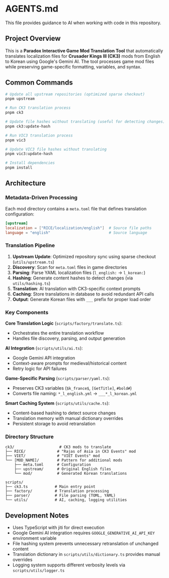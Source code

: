 # AGENTS.md

This file provides guidance to AI when working with code in this repository.

## Project Overview

This is a **Paradox Interactive Game Mod Translation Tool** that automatically translates localization files for **Crusader Kings III (CK3)** mods from English to Korean using Google's Gemini AI. The tool processes game mod files while preserving game-specific formatting, variables, and syntax.

## Common Commands

```bash
# Update all upstream repositories (optimized sparse checkout)
pnpm upstream

# Run CK3 translation process
pnpm ck3

# Update file hashes without translating (useful for detecting changes)
pnpm ck3:update-hash

# Run VIC3 translation process
pnpm vic3

# Update VIC3 file hashes without translating
pnpm vic3:update-hash

# Install dependencies
pnpm install
```

## Architecture

### Metadata-Driven Processing
Each mod directory contains a `meta.toml` file that defines translation configuration:
```toml
[upstream]
localization = ["RICE/localization/english"]  # Source file paths
language = "english"                          # Source language
```

### Translation Pipeline
1. **Upstream Update**: Optimized repository sync using sparse checkout (`utils/upstream.ts`)
2. **Discovery**: Scan for `meta.toml` files in game directories
3. **Parsing**: Parse YAML localization files (`l_english:` → `l_korean:`)
4. **Hashing**: Generate content hashes to detect changes (via `utils/hashing.ts`)
5. **Translation**: AI translation with CK3-specific context prompts
6. **Caching**: Store translations in database to avoid redundant API calls
7. **Output**: Generate Korean files with `___` prefix for proper load order

### Key Components

**Core Translation Logic** (`scripts/factory/translate.ts`):
- Orchestrates the entire translation workflow
- Handles file discovery, parsing, and output generation

**AI Integration** (`scripts/utils/ai.ts`):
- Google Gemini API integration
- Context-aware prompts for medieval/historical content
- Retry logic for API failures

**Game-Specific Parsing** (`scripts/parser/yaml.ts`):
- Preserves CK3 variables (`$k_france$`, `[GetTitle]`, `#bold#`)
- Converts file naming: `*_l_english.yml` → `___*_l_korean.yml`

**Smart Caching System** (`scripts/utils/cache.ts`):
- Content-based hashing to detect source changes
- Translation memory with manual dictionary overrides
- Persistent storage to avoid retranslation

### Directory Structure

```
ck3/                    # CK3 mods to translate
├── RICE/              # "Rajas of Asia in CK3 Events" mod
├── VIET/              # "VIET Events" mod
└── [MOD_NAME]/        # Pattern for additional mods
    ├── meta.toml      # Configuration
    ├── upstream/      # Original English files
    └── mod/           # Generated Korean translations

scripts/
├── ck3.ts            # Main entry point
├── factory/          # Translation processing
├── parser/           # File parsing (TOML, YAML)
└── utils/            # AI, caching, logging utilities
```

## Development Notes

- Uses TypeScript with jiti for direct execution
- Google Gemini AI integration requires `GOOGLE_GENERATIVE_AI_API_KEY` environment variable
- File hashing system prevents unnecessary retranslation of unchanged content
- Translation dictionary in `scripts/utils/dictionary.ts` provides manual overrides
- Logging system supports different verbosity levels via `scripts/utils/logger.ts`

